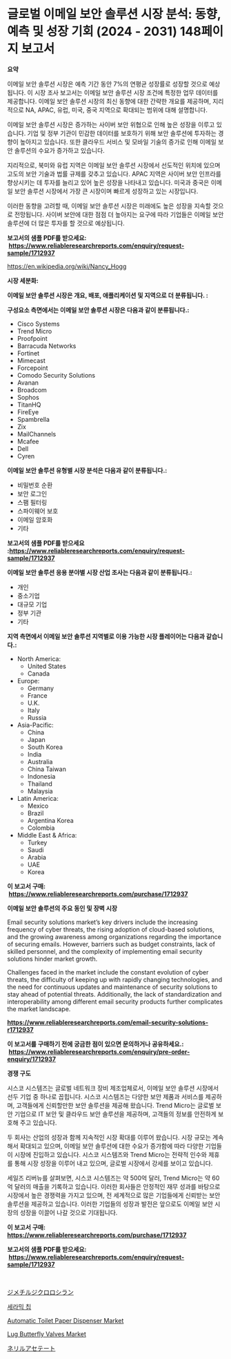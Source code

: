 <p><h1>글로벌 이메일 보안 솔루션 시장 분석: 동향, 예측 및 성장 기회 (2024 - 2031) 148페이지 보고서</h1></p><p><strong>요약</strong></p>
<p><p>이메일 보안 솔루션 시장은 예측 기간 동안 7%의 연평균 성장률로 성장할 것으로 예상됩니다. 이 시장 조사 보고서는 이메일 보안 솔루션 시장 조건에 특정한 업무 데이터를 제공합니다. 이메일 보안 솔루션 시장의 최신 동향에 대한 간략한 개요를 제공하며, 지리적으로 NA, APAC, 유럽, 미국, 중국 지역으로 확대되는 범위에 대해 설명합니다.</p><p>이메일 보안 솔루션 시장은 증가하는 사이버 보안 위협으로 인해 높은 성장을 이루고 있습니다. 기업 및 정부 기관이 민감한 데이터를 보호하기 위해 보안 솔루션에 투자하는 경향이 높아지고 있습니다. 또한 클라우드 서비스 및 모바일 기술의 증가로 인해 이메일 보안 솔루션의 수요가 증가하고 있습니다.</p><p>지리적으로, 북미와 유럽 지역은 이메일 보안 솔루션 시장에서 선도적인 위치에 있으며 고도의 보안 기술과 법률 규제를 갖추고 있습니다. APAC 지역은 사이버 보안 인프라를 향상시키는 데 투자를 늘리고 있어 높은 성장을 나타내고 있습니다. 미국과 중국은 이메일 보안 솔루션 시장에서 가장 큰 시장이며 빠르게 성장하고 있는 시장입니다.</p><p>이러한 동향을 고려할 때, 이메일 보안 솔루션 시장은 미래에도 높은 성장을 지속할 것으로 전망됩니다. 사이버 보안에 대한 점점 더 높아지는 요구에 따라 기업들은 이메일 보안 솔루션에 더 많은 투자를 할 것으로 예상됩니다.</p></p>
<p><strong>보고서의 샘플 PDF를 받으세요: &nbsp;<a href="https://www.reliableresearchreports.com/enquiry/request-sample/1712937">https://www.reliableresearchreports.com/enquiry/request-sample/1712937</a></strong></p>
<p><a href="https://en.wikipedia.org/wiki/Nancy_Hogg">https://en.wikipedia.org/wiki/Nancy_Hogg</a></p>
<p><strong>시장 세분화:</strong></p>
<p><strong> 이메일 보안 솔루션 시장은 개요, 배포, 애플리케이션 및 지역으로 더 분류됩니다. :</strong></p>
<p><strong>구성요소 측면에서는 이메일 보안 솔루션 시장은 다음과 같이 분류됩니다.:</strong></p>
<p><ul><li>Cisco Systems</li><li>Trend Micro</li><li>Proofpoint</li><li>Barracuda Networks</li><li>Fortinet</li><li>Mimecast</li><li>Forcepoint</li><li>Comodo Security Solutions</li><li>Avanan</li><li>Broadcom</li><li>Sophos</li><li>TitanHQ</li><li>FireEye</li><li>Spambrella</li><li>Zix</li><li>MailChannels</li><li>Mcafee</li><li>Dell</li><li>Cyren</li></ul></p>
<p><strong> 이메일 보안 솔루션 유형별 시장 분석은 다음과 같이 분류됩니다.:</strong></p>
<p><ul><li>비밀번호 순환</li><li>보안 로그인</li><li>스팸 필터링</li><li>스파이웨어 보호</li><li>이메일 암호화</li><li>기타</li></ul></p>
<p><strong>보고서의 샘플 PDF를 받으세요 :<a href="https://www.reliableresearchreports.com/enquiry/request-sample/1712937">https://www.reliableresearchreports.com/enquiry/request-sample/1712937</a></strong></p>
<p><strong> 이메일 보안 솔루션 응용 분야별 시장 산업 조사는 다음과 같이 분류됩니다.:</strong></p>
<p><ul><li>개인</li><li>중소기업</li><li>대규모 기업</li><li>정부 기관</li><li>기타</li></ul></p>
<p><strong>지역 측면에서 이메일 보안 솔루션 지역별로 이용 가능한 시장 플레이어는 다음과 같습니다.:</strong></p>
<p><ul>
    <li>
        North America:
        <ul>
            <li>United States</li>
            <li>Canada</li>
        </ul>
    </li>
    <li>
        Europe:
        <ul>
            <li>Germany</li>
            <li>France</li>
            <li>U.K.</li>
            <li>Italy</li>
            <li>Russia</li>
        </ul>
    </li>
    <li>
        Asia-Pacific:
        <ul>
            <li>China</li>
            <li>Japan</li>
            <li>South Korea</li>
            <li>India</li>
            <li>Australia</li>
            <li>China Taiwan</li>
            <li>Indonesia</li>
            <li>Thailand</li>
            <li>Malaysia</li>
        </ul>
    </li>
    <li>
        Latin America:
        <ul>
            <li>Mexico</li>
            <li>Brazil</li>
            <li>Argentina Korea</li>
            <li>Colombia</li>
        </ul>
    </li>
    <li>
        Middle East & Africa:
        <ul>
            <li>Turkey</li>
            <li>Saudi</li>
            <li>Arabia</li>
            <li>UAE</li>
            <li>Korea</li>
        </ul>
    </li>
    </ul></p>
<p><strong>이 보고서 구매: &nbsp;<a href="https://www.reliableresearchreports.com/purchase/1712937">https://www.reliableresearchreports.com/purchase/1712937</a></strong></p>
<p><strong>이메일 보안 솔루션의 주요 동인 및 장벽 시장</strong></p>
<p><p>Email security solutions market’s key drivers include the increasing frequency of cyber threats, the rising adoption of cloud-based solutions, and the growing awareness among organizations regarding the importance of securing emails. However, barriers such as budget constraints, lack of skilled personnel, and the complexity of implementing email security solutions hinder market growth.</p><p>Challenges faced in the market include the constant evolution of cyber threats, the difficulty of keeping up with rapidly changing technologies, and the need for continuous updates and maintenance of security solutions to stay ahead of potential threats. Additionally, the lack of standardization and interoperability among different email security products further complicates the market landscape.</p></p>
<p><strong><a href="https://www.reliableresearchreports.com/email-security-solutions-r1712937">https://www.reliableresearchreports.com/email-security-solutions-r1712937</a></strong></p>
<p><strong>이 보고서를 구매하기 전에 궁금한 점이 있으면 문의하거나 공유하세요.: &nbsp;<a href="https://www.reliableresearchreports.com/enquiry/pre-order-enquiry/1712937">https://www.reliableresearchreports.com/enquiry/pre-order-enquiry/1712937</a></strong></p>
<p><strong>경쟁 구도</strong></p>
<p><p>시스코 시스템즈는 글로벌 네트워크 장비 제조업체로서, 이메일 보안 솔루션 시장에서 선두 기업 중 하나로 꼽힙니다. 시스코 시스템즈는 다양한 보안 제품과 서비스를 제공하며, 고객들에게 신뢰할만한 보안 솔루션을 제공해 왔습니다. Trend Micro는 글로벌 보안 기업으로 IT 보안 및 클라우드 보안 솔루션을 제공하며, 고객들의 정보를 안전하게 보호해 주고 있습니다.</p><p>두 회사는 산업의 성장과 함께 지속적인 시장 확대를 이루어 왔습니다. 시장 규모는 계속해서 확대되고 있으며, 이메일 보안 솔루션에 대한 수요가 증가함에 따라 다양한 기업들이 시장에 진입하고 있습니다. 시스코 시스템즈와 Trend Micro는 전략적 인수와 제휴를 통해 시장 성장을 이루어 내고 있으며, 글로벌 시장에서 강세를 보이고 있습니다.</p><p>세일즈 리버뉴를 살펴보면, 시스코 시스템즈는 약 500억 달러, Trend Micro는 약 60억 달러의 매출을 기록하고 있습니다. 이러한 회사들은 안정적인 재무 성과를 바탕으로 시장에서 높은 경쟁력을 가지고 있으며, 전 세계적으로 많은 기업들에게 신뢰받는 보안 솔루션을 제공하고 있습니다. 이러한 기업들의 성장과 발전은 앞으로도 이메일 보안 시장의 성장을 이끌어 나갈 것으로 기대됩니다.</p></p>
<p><strong>이 보고서 구매: &nbsp; <a href="https://www.reliableresearchreports.com/purchase/1712937">https://www.reliableresearchreports.com/purchase/1712937</a></strong></p>
<p><strong>보고서의 샘플 PDF를 받으세요: &nbsp;<a href="https://www.reliableresearchreports.com/enquiry/request-sample/1712937">https://www.reliableresearchreports.com/enquiry/request-sample/1712937</a></strong><strong></strong></p>
<p>&nbsp;</p>
<p><p><a href="https://github.com/KaliMetz2023/Market-Research-Report-List-1/blob/main/6501162157025.md">ジメチルジクロロシラン</a></p><p><a href="https://github.com/OwenHamiytll568745/Market-Research-Report-List-2/blob/main/1022875168262.md">세라믹 칩</a></p><p><a href="https://github.com/seekum/Market-Research-Report-List-3/blob/main/automatic-toilet-paper-dispenser-market.md">Automatic Toilet Paper Dispenser Market</a></p><p><a href="https://issuu.com/reportprime-2/docs/lug-butterfly-valves-market-size-2030.pptx">Lug Butterfly Valves Market</a></p><p><a href="https://github.com/oqoeusbvpadwjs08/Market-Research-Report-List-2/blob/main/1002230157026.md">ネリルアセテート</a></p></p>